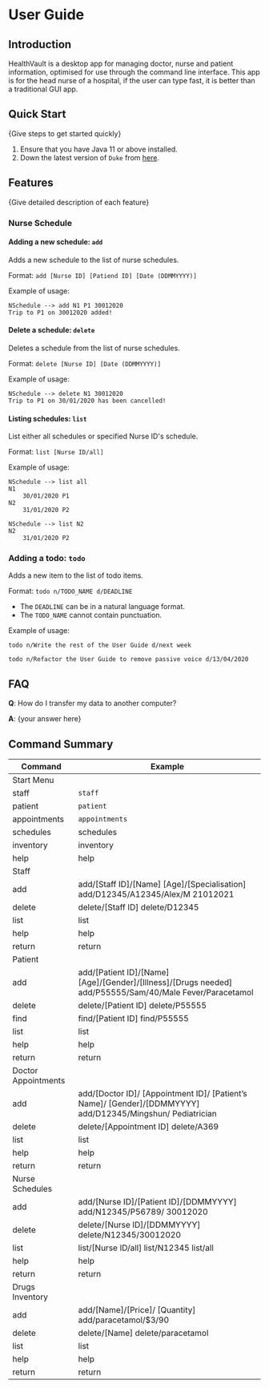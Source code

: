 # User Guide

## Introduction

HealthVault is a desktop app for managing doctor, nurse and patient information, optimised for use through the command line interface. This app is for the head nurse of a hospital, if the user can type fast, it is better than a traditional GUI app.

## Quick Start

{Give steps to get started quickly}

1. Ensure that you have Java 11 or above installed.
1. Down the latest version of `Duke` from [here](http://link.to/drugsDuke).

## Features 

{Give detailed description of each feature}

### Nurse Schedule

#### Adding a new schedule: `add`
Adds a new schedule to the list of nurse schedules.

Format: `add [Nurse ID] [Patiend ID] [Date (DDMMYYYY)]`

Example of usage:

```
NSchedule --> add N1 P1 30012020
Trip to P1 on 30012020 added!
```

#### Delete a schedule: `delete`
Deletes a schedule from the list of nurse schedules.

Format: `delete [Nurse ID] [Date (DDMMYYYY)]`

Example of usage:

```
NSchedule --> delete N1 30012020
Trip to P1 on 30/01/2020 has been cancelled!
```

#### Listing schedules: `list`
List either all schedules or specified Nurse ID's schedule.

Format: `list [Nurse ID/all]`

Example of usage:

```
NSchedule --> list all
N1
	30/01/2020 P1
N2
	31/01/2020 P2
```

```
NSchedule --> list N2
N2
	31/01/2020 P2
```

### Adding a todo: `todo`
Adds a new item to the list of todo items.

Format: `todo n/TODO_NAME d/DEADLINE`

* The `DEADLINE` can be in a natural language format.
* The `TODO_NAME` cannot contain punctuation.  

Example of usage: 

`todo n/Write the rest of the User Guide d/next week`

`todo n/Refactor the User Guide to remove passive voice d/13/04/2020`

## FAQ

**Q**: How do I transfer my data to another computer? 

**A**: {your answer here}

## Command Summary

| Command             | Example                                                                                                    |
|---------------------|------------------------------------------------------------------------------------------------------------|
|          Start Menu |                                                                                                            |
| staff               | `staff`                                                                                                    |
| patient             | `patient`                                                                                                  |
| appointments        | `appointments`                                                                                             |
| schedules           | schedules                                                                                                  |
| inventory           | inventory                                                                                                  |
| help                | help                                                                                                       |
| Staff               |                                                                                                            |
| add                 | add/[Staff ID]/[Name] [Age]/[Specialisation] add/D12345/A12345/Alex/M 21012021                             |
| delete              | delete/[Staff ID] delete/D12345                                                                            |
| list                | list                                                                                                       |
| help                | help                                                                                                       |
| return              | return                                                                                                     |
| Patient             |                                                                                                            |
| add                 | add/[Patient ID]/[Name] [Age]/[Gender]/[Illness]/[Drugs needed] add/P55555/Sam/40/Male Fever/Paracetamol   |
| delete              | delete/[Patient ID] delete/P55555                                                                          |
| find                | find/[Patient ID] find/P55555                                                                               |
| list                | list                                                                                                       |
| help                | help                                                                                                       |
| return              | return                                                                                                     |
| Doctor Appointments |                                                                                                            |
| add                 | add/[Doctor ID]/ [Appointment ID]/ [Patient’s Name]/ [Gender]/[DDMMYYYY] add/D12345/Mingshun/ Pediatrician |
| delete              | delete/[Appointment ID] delete/A369                                                                        |
| list                | list                                                                                                       |
| help                | help                                                                                                       |
| return              | return                                                                                                     |
| Nurse Schedules     |                                                                                                            |
| add                 | add/[Nurse ID]/[Patient ID]/[DDMMYYYY] add/N12345/P56789/ 30012020                                         |
| delete              | delete/[Nurse ID]/[DDMMYYYY] delete/N12345/30012020                                                        |
| list                | list/[Nurse ID/all] list/N12345 list/all                                                                   |
| help                | help                                                                                                       |
| return              | return                                                                                                     |
| Drugs Inventory     |                                                                                                            |
| add                 | add/[Name]/[Price]/ [Quantity] add/paracetamol/$3/90                                                       |
| delete              | delete/[Name] delete/paracetamol                                                                           |
| list                | list                                                                                                       |
| help                | help                                                                                                       |
| return              | return                                                                                                     |

